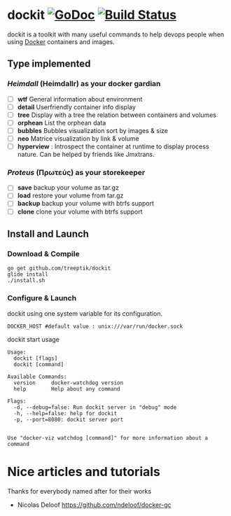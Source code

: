 # dockit [![GoDoc](https://godoc.org/github.com/treeptik/docker-watchdog?status.svg)](https://godoc.org/github.com/treeptik/docker-watchdog) [![Build Status](https://travis-ci.org/treeptik/docker-monitor.svg)](https://travis-ci.org/treeptik/docker-monitor)
dockit is a toolkit with many useful commands to help devops people when using [Docker](http://www.docker.com) containers and images.

## Type implemented

### *Heimdall* (Heimdallr) as your docker gardian
- [ ] **wtf** General information about environment
- [ ] **detail** Userfriendly container info display
- [ ] **tree** Display with a tree the relation between containers and volumes
- [ ] **orphean** List the orphean data
- [ ] **bubbles** Bubbles visualization sort by images & size
- [ ] **neo** Matrice visualization by link & volume
- [ ] **hyperview** : Introspect the container at runtime to display process nature. Can be helped by friends like Jmxtrans.

### *Proteus* (Πρωτεύς) as your storekeeper 
- [ ] **save** backup your volume as tar.gz
- [ ] **load** restore your volume from tar.gz
- [ ] **backup** backup your volume with btrfs support 
- [ ] **clone** clone your volume with btrfs support 

## Install and Launch

### Download & Compile
```
go get github.com/treeptik/dockit
glide install
./install.sh
```

### Configure & Launch

dockit using one system variable for its configuration.
```
DOCKER_HOST #default value : unix:///var/run/docker.sock
```
dockit start usage
```
Usage: 
  dockit [flags]
  dockit [command]

Available Commands: 
  version     docker-watchdog version
  help        Help about any command

Flags:
  -d, --debug=false: Run dockit server in "debug" mode
  -h, --help=false: help for dockit
  -p, --port=8080: dockit server port


Use "docker-viz watchdog [command]" for more information about a command
```

# Nice articles and tutorials

Thanks for everybody named after for their works
* Nicolas Deloof https://github.com/ndeloof/docker-gc


